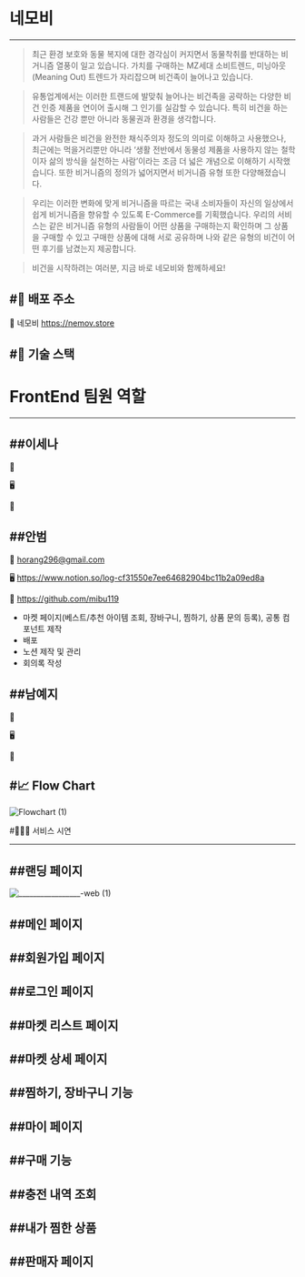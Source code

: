 
# 네모비
***

> 최근 환경 보호와 동물 복지에 대한 경각심이 커지면서 동물착취를 반대하는 비거니즘 열풍이 일고 있습니다. 가치를 구매하는 MZ세대 소비트렌드, 미닝아웃(Meaning Out) 트렌드가 자리잡으며 비건족이 늘어나고 있습니다. 

> 유통업계에서는 이러한 트랜드에 발맞춰 늘어나는 비건족을 공략하는 다양한 비건 인증 제품을 연이어 출시해 그 인기를 실감할 수 있습니다. 특히 비건을 하는 사람들은 건강 뿐만 아니라 동물권과 환경을 생각합니다.

> 과거 사람들은 비건을 완전한 채식주의자 정도의 의미로 이해하고 사용했으나, 최근에는 먹을거리뿐만 아니라 ‘생활 전반에서 동물성 제품을 사용하지 않는 철학이자 삶의 방식을 실천하는 사람’이라는 조금 더 넓은 개념으로 이해하기 시작했습니다. 또한 비거니즘의 정의가 넓어지면서 비거니즘 유형 또한 다양해졌습니다.

> 우리는 이러한 변화에 맞게 비거니즘을 따르는 국내 소비자들이 자신의 일상에서 쉽게 비거니즘을 향유할 수 있도록 E-Commerce를 기획했습니다. 우리의 서비스는 같은 비거니즘 유형의 사람들이 어떤 상품을 구매하는지 확인하며 그 상품을 구매할 수 있고 구매한 상품에 대해 서로 공유하며 나와 같은 유형의 비건이 어떤 후기를 남겼는지 제공합니다.

> 비건을 시작하려는 여러분, 지금 바로 네모비와 함께하세요!


#🔗 배포 주소
---
🌿 네모비 https://nemov.store


#🔧 기술 스택
---


# FrontEnd 팀원 역할
***

##이세나
---
📧

🖥️

👾


##안범
---
📧 horang296@gmail.com 

🖥️ https://www.notion.so/log-cf31550e7ee64682904bc11b2a09ed8a

👾 https://github.com/mibu119

- 마켓 페이지(베스트/추천 아이템 조회, 장바구니, 찜하기, 상품 문의 등록), 공통 컴포넌트 제작
- 배포 
- 노션 제작 및 관리
- 회의록 작성

##남예지
---
📧

🖥️

👾



#📈 Flow Chart
---
![Flowchart (1)](https://user-images.githubusercontent.com/114740795/213332612-12073458-ed40-4885-84f5-45c688f1c39c.png)

#👩🏻‍💻 서비스 시연
***

##랜딩 페이지
---
![_________________-web (1)](https://user-images.githubusercontent.com/114740795/213335472-2755ae23-9865-4b15-85c0-034be05eb2c4.gif)



##메인 페이지
---


##회원가입 페이지
---


##로그인 페이지
---


##마켓 리스트 페이지
---


##마켓 상세 페이지
---


##찜하기, 장바구니 기능
---


##마이 페이지
---


##구매 기능
---


##충전 내역 조회
---


##내가 찜한 상품
---


##판매자 페이지
---






